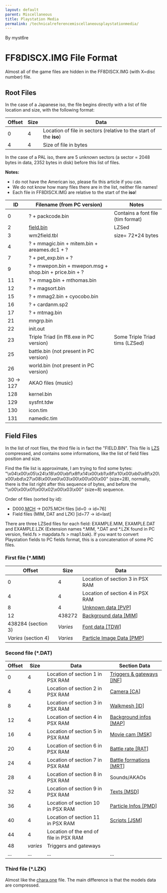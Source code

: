 ```yaml
---
layout: default
parent: Miscellaneous
title: Playstation Media
permalink: /technicalreferencemiscellaneousplaystationmedia/
---
```


By myst6re

# FF8DISCX.IMG File Format

Almost all of the game files are hidden in the FF8DISCX.IMG (with X=disc number) file.

## Root Files

In the case of a Japanese iso, the file begins directly with a list of file location and size, with the following format:

| Offset | Size | Data                                                               |
|--------|------|--------------------------------------------------------------------|
| 0      | 4    | Location of file in sectors (relative to the start of the **iso**) |
| 4      | 4    | Size of file in bytes                                              |

In the case of a PAL iso, there are 5 unknown sectors (a sector = 2048 bytes in data, 2352 bytes in disk) before this list of files.

**Notes:**

-   I do not have the American iso, please fix this article if you can.
-   We do not know how many files there are in the list, neither file names!
-   Each file in FF8DISCX.IMG are relative to the start of the **iso**!

| ID           | Filename (from PC version)                             | Notes                             |
|--------------|--------------------------------------------------------|-----------------------------------|
| 0            | ? + packcode.bin                                       | Contains a font file (tim format) |
| 2            | [field.bin](#field-files)                   | LZSed                             |
| 3            | wm2field.tbl                                           | size= 72\*24 bytes                |
| 4            | ? + mmagic.bin + mitem.bin + areames.dc1 + ?           |                                   |
| 7            | ? + pet\_exp.bin + ?                                   |                                   |
| 9            | ? + mwepon.bin + mwepon.msg + shop.bin + price.bin + ? |                                   |
| 11           | ? + mmag.bin + mthomas.bin                             |                                   |
| 12           | ? + magsort.bin                                        |                                   |
| 15           | ? + mmag2.bin + cyocobo.bin                            |                                   |
| 16           | ? + cardanm.sp2                                        |                                   |
| 17           | ? + mtmag.bin                                          |                                   |
| 21           | mngrp.bin                                              |                                   |
| 22           | init.out                                               |                                   |
| 23           | Triple Triad (in ff8.exe in PC version)                | Some Triple Triad tims (LZSed)    |
| 25           | battle.bin (not present in PC version)                 |                                   |
| 26           | world.bin (not present in PC version)                  |                                   |
| 30 -&gt; 127 | AKAO files (music)                                     |                                   |
| 128          | kernel.bin                                             |                                   |
| 129          | sysfnt.tdw                                             |                                   |
| 130          | icon.tim                                               |                                   |
| 131          | namedic.tim                                            |                                   |

  

## Field Files

In the list of root files, the third file is in fact the "FIELD.BIN". This file is [LZS](../FF7/LZS_format) compressed, and contains some informations, like the list of field files position and size.

Find the file list is approximate, I am trying to find some bytes: "\\x04\\x00\\x05\\x24\\x18\\x00\\xbf\\x8f\\x14\\x00\\xb1\\x8f\\x10\\x00\\xb0\\x8f\\x20\\x00\\xbd\\x27\\x08\\x00\\xe0\\x03\\x00\\x00\\x00\\x00" (size=28), normally, there is the list right after this sequence of bytes, and before the "\\x00\\x00\\x01\\x00\\x02\\x00\\x03\\x00" (size=8) sequence.

Order of files (sorted by id):

-   D000.[MCH](../Field/Field%20File%20Format/FileFormat_MCH) -&gt; D075.MCH files \[id=0 -&gt; id=76\]
-   Field files (MIM, DAT and LZK) \[id=77 -&gt; id=last\]

There are three LZSed files for each field: EXAMPLE.MIM, EXAMPLE.DAT and EXAMPLE.LZK (Extension names \*.MIM, \*.DAT and \*.LZK found in PC version, field.fs &gt; mapdata.fs &gt; map1.bak). If you want to convert Playstation fields to PC fields format, this is a concatenation of some PC files.

### First file (\*.MIM)

| Offset               | Size     | Data                                                         |
|----------------------|----------|--------------------------------------------------------------|
| 0                    | 4        | Location of section 3 in PSX RAM                             |
| 4                    | 4        | Location of section 4 in PSX RAM                             |
| 8                    | 4        | [Unknown data \[PVP](FileFormat_PVP)\]        |
| 12                   | 438272   | [Background data \[MIM](../Field/Field%20File%20Format/FileFormat_MIM)\]     |
| 438284 (section 3)   | *Varies* | [Font data \[TDW](../Field/Field%20File%20Format/FileFormat_TDW.md)\]           |
| *Varies* (section 4) | *Varies* | [Particle Image Data \[PMP](../Field/Field%20File%20Format/FileFormat_PMP)\] |

### Second file (\*.DAT)

| Offset | Size     | Data                                   | Section Data                                                   |
|--------|----------|----------------------------------------|----------------------------------------------------------------|
| 0      | 4        | Location of section 1 in PSX RAM       | [Triggers & gateways \[INF](../Field/Field%20File%20Format/FileFormat_INF)\]   |
| 4      | 4        | Location of section 2 in PSX RAM       | [Camera \[CA](../Field/Field%20File%20Format/FileFormat_CA)\]                  |
| 8      | 4        | Location of section 3 in PSX RAM       | [Walkmesh \[ID](../FF7/Field/Camera_Matrix)\]          |
| 12     | 4        | Location of section 4 in PSX RAM       | [Background infos \[MAP](../Field/Field%20File%20Format/FileFormat_MAP)\]      |
| 16     | 4        | Location of section 5 in PSX RAM       | [Movie cam \[MSK](../Field/Field%20File%20Format/FileFormat_MSK)\]             |
| 20     | 4        | Location of section 6 in PSX RAM       | [Battle rate \[RAT](../Field/Field%20File%20Format/FileFormat_RAT_MRT)\]       |
| 24     | 4        | Location of section 7 in PSX RAM       | [Battle formations \[MRT](../Field/Field%20File%20Format/FileFormat_RAT_MRT)\] |
| 28     | 4        | Location of section 8 in PSX RAM       | Sounds/AKAOs                                                   |
| 32     | 4        | Location of section 9 in PSX RAM       | [Texts \[MSD](../Field/Field%20File%20Format/FileFormat_MSD)\]                 |
| 36     | 4        | Location of section 10 in PSX RAM      | [Particle Infos \[PMD](FileFormat_PMD)\]        |
| 40     | 4        | Location of section 11 in PSX RAM      | [Scripts \[JSM](../Field/Field%20File%20Format/FileFormat_JSM)\]               |
| 44     | 4        | Location of the end of file in PSX RAM |                                                                |
| 48     | *varies* | Triggers and gateways                  |                                                                |
| ...    | ...      | ...                                    | ...                                                            |

### Third file (\*.LZK)

Almost like the [chara.one](../Field/Field%20File%20Format/FileFormat_ONE) file. The main difference is that the models data are compressed.
